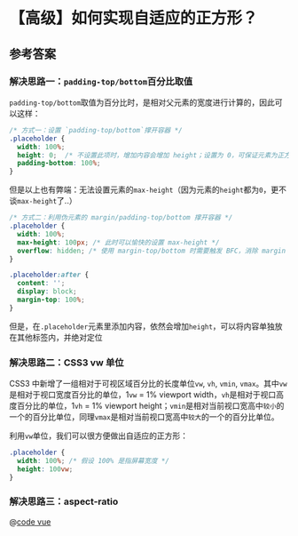 # 【高级】如何实现自适应的正方形？

## 参考答案

### 解决思路一：`padding-top/bottom`百分比取值

`padding-top/bottom`取值为百分比时，是相对父元素的宽度进行计算的，因此可以这样：

```CSS
/* 方式一：设置 `padding-top/bottom`撑开容器 */
.placeholder {
  width: 100%;
  height: 0;  /* 不设置此项时，增加内容会增加 height；设置为 0，可保证元素为正方形 */
  padding-bottom: 100%;
}
```

但是以上也有弊端：无法设置元素的`max-height`（因为元素的`height`都为`0`，更不谈`max-height`了..）

```CSS
/* 方式二：利用伪元素的 margin/padding-top/bottom 撑开容器 */
.placeholder {
  width: 100%;
  max-height: 100px; /* 此时可以愉快的设置 max-height */
  overflow: hidden; /* 使用 margin-top/bottom 时需要触发 BFC，消除 margin 重叠 */
}

.placeholder:after {
  content: '';
  display: block;
  margin-top: 100%;
}
```

但是，在`.placeholder`元素里添加内容，依然会增加`height`，可以将内容单独放在其他标签内，并绝对定位

### 解决思路二：CSS3 vw 单位

CSS3 中新增了一组相对于可视区域百分比的长度单位`vw`, `vh`, `vmin`, `vmax`。其中`vw`是相对于视口宽度百分比的单位，1`vw` = 1% viewport width，`vh`是相对于视口高度百分比的单位，1`vh` = 1% viewport height；`vmin`是相对当前视口宽高中`较小`的一个的百分比单位，同理`vmax`是相对当前视口宽高中`较大`的一个的百分比单位。

利用`vw`单位，我们可以很方便做出自适应的正方形：

```CSS
.placeholder {
  width: 100%; /* 假设 100% 是指屏幕宽度 */
  height: 100vw;
}
```

### 解决思路三：aspect-ratio

@[code vue](@components/interview/css/self-fit-square/aspect-radio.vue)

<interview-css-self-fit-square-aspect-radio></interview-css-self-fit-square-aspect-radio>
